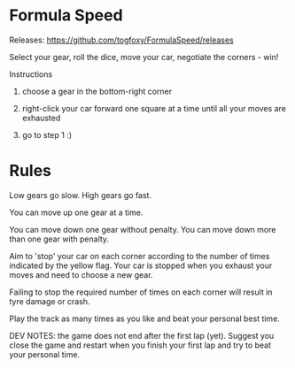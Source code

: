 # Formula Speed

Releases: https://github.com/togfoxy/FormulaSpeed/releases

Select your gear, roll the dice, move your car, negotiate the corners - win!

Instructions

1) choose a gear in the bottom-right corner

2) right-click your car forward one square at a time until all your moves are exhausted

3) go to step 1   :)

Rules
=====

Low gears go slow. High gears go fast.

You can move up one gear at a time.

You can move down one gear without penalty. You can move down more than one gear with penalty.

Aim to 'stop' your car on each corner according to the number of times indicated by the yellow flag. Your car is stopped when you exhaust your moves and need to choose a new gear.

Failing to stop the required number of times on each corner will result in tyre damage or crash.

Play the track as many times as you like and beat your personal best time.



DEV NOTES: the game does not end after the first lap (yet). Suggest you close the game and restart when you finish your first lap and try to beat your personal time.

